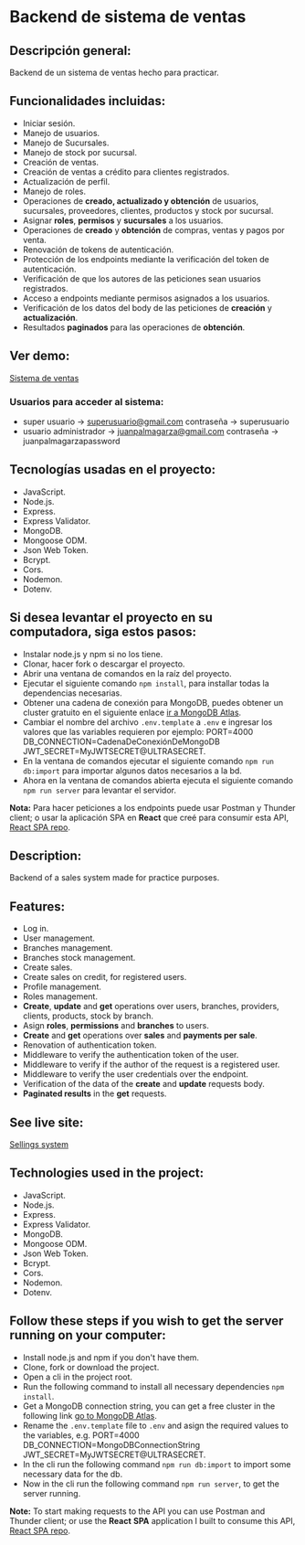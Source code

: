# **Backend de sistema de ventas**

## **Descripción general:**

Backend de un sistema de ventas hecho para practicar.

## **Funcionalidades incluidas:**

* Iniciar sesión.
* Manejo de usuarios.
* Manejo de Sucursales.
* Manejo de stock por sucursal.
* Creación de ventas.
* Creación de ventas a crédito para clientes registrados.
* Actualización de perfil.
* Manejo de roles.
* Operaciones de __creado, actualizado y obtención__ de usuarios, sucursales, proveedores, clientes, productos y stock por sucursal.
* Asignar __roles__, __permisos__ y __sucursales__ a los usuarios.
* Operaciones de __creado__ y __obtención__ de compras, ventas y pagos por venta.
* Renovación de tokens de autenticación.
* Protección de los endpoints mediante la verificación del token de autenticación.
* Verificación de que los autores de las peticiones sean usuarios registrados.
* Acceso a endpoints mediante permisos asignados a los usuarios.
* Verificación de los datos del body de las peticiones de __creación__ y __actualización__.
* Resultados __paginados__ para las operaciones de __obtención__.

## **Ver demo:**

[Sistema de ventas](https://spa-sistema-de-ventas.onrender.com "Sistema de ventas")

### **Usuarios para acceder al sistema:**
* super usuario -> superusuario@gmail.com contraseña -> superusuario
* usuario administrador -> juanpalmagarza@gmail.com contraseña -> juanpalmagarzapassword

## **Tecnologías usadas en el proyecto:**

* JavaScript.
* Node.js.
* Express.
* Express Validator.
* MongoDB.
* Mongoose ODM.
* Json Web Token.
* Bcrypt.
* Cors.
* Nodemon.
* Dotenv.

## **Si desea levantar el proyecto en su computadora, siga estos pasos:**

* Instalar node.js y npm si no los tiene.
* Clonar, hacer fork o descargar el proyecto.
* Abrir una ventana de comandos en la raíz del proyecto.
* Ejecutar el siguiente comando ```npm install```, para installar todas la dependencias necesarias.
* Obtener una cadena de conexión para MongoDB, puedes obtener un cluster gratuito en el siguiente enlace [ir a MongoDB Atlas](https://www.mongodb.com/cloud/atlas/register "MongoDB Atlas").
* Cambiar el nombre del archivo ```.env.template``` a ```.env``` e ingresar los valores que las variables requieren por ejemplo: PORT=4000 DB_CONNECTION=CadenaDeConexiónDeMongoDB JWT_SECRET=MyJWTSECRET@ULTRASECRET.
* En la ventana de comandos ejecutar el siguiente comando ```npm run db:import``` para importar algunos datos necesarios a la bd.
* Ahora en la ventana de comandos abierta ejecuta el siguiente comando ```npm run server``` para levantar el servidor.

**Nota:** Para hacer peticiones a los endpoints puede usar Postman y Thunder client; o usar la aplicación SPA en __React__ que creé para consumir esta API, [React SPA repo](https://github.com/EduardoUh/frontend-de-sistema-de-ventas "Ir al repo").

## **Description:**

Backend of a sales system made for practice purposes.

## **Features:**

* Log in.
* User management.
* Branches management.
* Branches stock management.
* Create sales.
* Create sales on credit, for registered users.
* Profile management.
* Roles management.
* __Create__, __update__ and __get__ operations over users, branches, providers, clients, products, stock by branch.
* Asign __roles__, __permissions__ and __branches__ to users.
* __Create__ and __get__ operations over __sales__ and __payments per sale__.
* Renovation of authentication token.
* Middleware to verify the authentication token of the user.
* Middleware to verify if the author of the request is a registered user.
* Middleware to verify the user credentials over the endpoint.
* Verification of the data of the __create__ and __update__ requests body.
* __Paginated results__ in the __get__ requests.

## **See live site:**

[Sellings system](https://spa-sistema-de-ventas.onrender.com "Sellings system")

## **Technologies used in the project:**

* JavaScript.
* Node.js.
* Express.
* Express Validator.
* MongoDB.
* Mongoose ODM.
* Json Web Token.
* Bcrypt.
* Cors.
* Nodemon.
* Dotenv.

## **Follow these steps if you wish to get the server running on your computer:**

* Install node.js and npm if you don't have them.
* Clone, fork or download the project.
* Open a cli in the project root.
* Run the following command to install all necessary dependencies ```npm install```.
* Get a MongoDB connection string, you can get a free cluster in the following link [go to MongoDB Atlas](https://www.mongodb.com/cloud/atlas/register "MongoDB Atlas").
* Rename the ```.env.template``` file to ```.env``` and asign the required values to the variables, e.g. PORT=4000 DB_CONNECTION=MongoDBConnectionString JWT_SECRET=MyJWTSECRET@ULTRASECRET.
* In the cli run the following command ```npm run db:import``` to import some necessary data for the db.
* Now in the cli run the following command ```npm run server```, to get the server running.

**Note:** To start making requests to the API you can use Postman and Thunder client; or use the __React__ __SPA__ application I built to consume this API, [React SPA repo](https://github.com/EduardoUh/frontend-de-sistema-de-ventas "Go to React SPA repo").